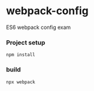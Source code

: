 # webpack-config
ES6 webpack config exam

### Project setup
```
npm install
```

### build
```
npx webpack
```


